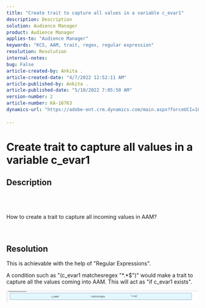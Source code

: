 ```yaml
---
title: "Create trait to capture all values in a variable c_evar1"
description: Description
solution: Audience Manager
product: Audience Manager
applies-to: "Audience Manager"
keywords: "KCS, AAM, trait, regex, regular expression"
resolution: Resolution
internal-notes: 
bug: False
article-created-by: Ankita .
article-created-date: "4/7/2022 12:52:11 AM"
article-published-by: Ankita .
article-published-date: "5/10/2022 7:05:50 AM"
version-number: 2
article-number: KA-16763
dynamics-url: "https://adobe-ent.crm.dynamics.com/main.aspx?forceUCI=1&pagetype=entityrecord&etn=knowledgearticle&id=da96daf3-0cb6-ec11-983f-000d3a5d0d94"

---
```

# Create trait to capture all values in a variable c_evar1

## Description

<br><br><br>How to create a trait to capture all incoming values in AAM?<br><br><br>

## Resolution


This is achievable with the help of "Regular Expressions".

A condition such as "(c_evar1 matchesregex "\*.\*$")" would make a trait to capture all the values coming into AAM. This will act as "if c_evar1 exists".



![](assets/1b1452cb-a86b-eb11-a812-00224803aaf7.png)
